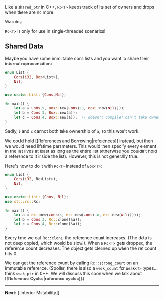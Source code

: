 Like a `shared_ptr` in C++, `Rc<T>` keeps track of its set of owners and drops when there are no more.

> [!warning]
> `Rc<T>` is only for use in single-threaded scenarios!

## Shared Data

Maybe you have some immutable cons lists and you want to share their internal representation:

```rust
enum List {
	Cons(i32, Box<List>),
	Nil,
}

use crate::List::{Cons,Nil};

fn main() {
	let a = Cons(5, Box::new(Cons(10, Box::new(Nil))));
	let b = Cons(3, Box::new(a));
	let c = Cons(4, Box::new(a));  // doesn't compile! can't take ownership
}
```

Sadly, `b` and `c` cannot both take ownership of `a`, so this won't work.

We could hold [[References and Borrowing|references]] instead, but then we would need lifetime parameters. This would then specify every element in the list lives at least as long as the entire list (otherwise you couldn't hold a reference to it inside the list). However, this is not generally true.

Here's how to do it with `Rc<T>` instead of `Box<T>`:

```rust
enum List {
    Cons(i32, Rc<List>),
    Nil,
}

use crate::List::{Cons, Nil};
use std::rc::Rc;

fn main() {
    let a = Rc::new(Cons(5, Rc::new(Cons(10, Rc::new(Nil)))));
    let b = Cons(3, Rc::clone(&a));
    let c = Cons(4, Rc::clone(&a));
}
```

Every time we call `Rc::clone`, the reference count increases. (The data is not deep copied, which would be slow!). When a `Rc<T>` gets dropped, the reference count decreases. The object gets cleaned up when the ref count hits 0.

We can get the reference count by calling `Rc::strong_count` on an immutable reference. (Spoiler, there is also a `weak_count` for `Weak<T>` types... think `weak_ptr` in C++. We will discuss this soon when we talk about [[Reference Cycles|reference cycles]].)

---

**Next:** [[Interior Mutability]]

